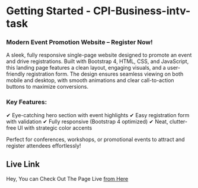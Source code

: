 # Getting Started - CPI-Business-intv-task

### Modern Event Promotion Website – Register Now!
A sleek, fully responsive single-page website designed to promote an event and drive registrations. Built with Bootstrap 4, HTML, CSS, and JavaScript, this landing page features a clean layout, engaging visuals, and a user-friendly registration form. The design ensures seamless viewing on both mobile and desktop, with smooth animations and clear call-to-action buttons to maximize conversions.

### Key Features:
✔ Eye-catching hero section with event highlights
✔ Easy registration form with validation
✔ Fully responsive (Bootstrap 4 optimized)
✔ Neat, clutter-free UI with strategic color accents

Perfect for conferences, workshops, or promotional events to attract and register attendees effortlessly!

## Live Link

Hey, You can Check Out The Page Live <a href="https://mujahidbcs92.github.io/CPI-Business-intv-task/" target="_blank">from Here</a>
